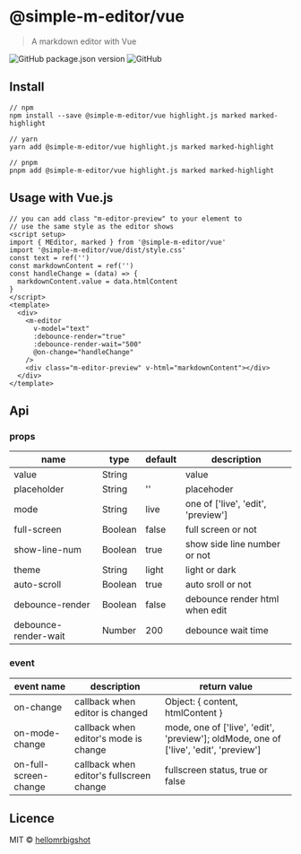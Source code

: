 # @simple-m-editor/vue

> A markdown editor with Vue


![GitHub package.json version](https://img.shields.io/github/package-json/v/hellomrbigshot/@simple-m-editor/vue)
![GitHub](https://img.shields.io/github/license/hellomrbigshot/@simple-m-editor/vue)

## Install

```
// npm
npm install --save @simple-m-editor/vue highlight.js marked marked-highlight

// yarn
yarn add @simple-m-editor/vue highlight.js marked marked-highlight

// pnpm
pnpm add @simple-m-editor/vue highlight.js marked marked-highlight
```

## Usage with Vue.js

```
// you can add class "m-editor-preview" to your element to
// use the same style as the editor shows
<script setup>
import { MEditor, marked } from '@simple-m-editor/vue'
import '@simple-m-editor/vue/dist/style.css'
const text = ref('')
const markdownContent = ref('')
const handleChange = (data) => {
  markdownContent.value = data.htmlContent
}
</script>
<template>
  <div>
    <m-editor
      v-model="text"
      :debounce-render="true"
      :debounce-render-wait="500"
      @on-change="handleChange"
    />
    <div class="m-editor-preview" v-html="markdownContent"></div>
  </div>
</template>
```
<!--
## Preview

[address](https://hellomrbigshot.github.io/simple-m-editor/index.html) -->

## Api

### props

| name       | type   | default     | description     |
| ---------- | -------| ----------- | --------------- |
| value      | String |             | value           |
| placeholder| String | ''     | placehoder      |
| mode       | String | live        | one of ['live', 'edit', 'preview']|
| full-screen | Boolean| false       | full screen or not |
| show-line-num| Boolean| true        | show side line number or not |
| theme      | String | light       | light or dark   |
| auto-scroll| Boolean| true        | auto sroll or not |
| debounce-render | Boolean | false | debounce render html when edit |
| debounce-render-wait | Number | 200 | debounce wait time |



### event

| event name | description | return value |
| -------  | ------ | -----------    |
| on-change | callback when editor is changed | Object: { content, htmlContent } |
| on-mode-change | callback when editor's mode is change | mode, one of ['live', 'edit', 'preview']; oldMode, one of ['live', 'edit', 'preview'] |
| on-full-screen-change | callback when editor's fullscreen change | fullscreen status, true or false |


## Licence

MIT © [hellomrbigshot](https://github.com/hellomrbigshot)
